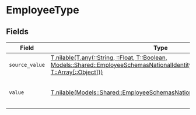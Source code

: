# EmployeeType


## Fields

| Field                                                                                                                                                                                                          | Type                                                                                                                                                                                                           | Required                                                                                                                                                                                                       | Description                                                                                                                                                                                                    | Example                                                                                                                                                                                                        |
| -------------------------------------------------------------------------------------------------------------------------------------------------------------------------------------------------------------- | -------------------------------------------------------------------------------------------------------------------------------------------------------------------------------------------------------------- | -------------------------------------------------------------------------------------------------------------------------------------------------------------------------------------------------------------- | -------------------------------------------------------------------------------------------------------------------------------------------------------------------------------------------------------------- | -------------------------------------------------------------------------------------------------------------------------------------------------------------------------------------------------------------- |
| `source_value`                                                                                                                                                                                                 | [T.nilable(T.any(::String, ::Float, T::Boolean, Models::Shared::EmployeeSchemasNationalIdentityNumberType4, T::Array[::Object]))](../../models/shared/employeeschemasnationalidentitynumbertypesourcevalue.md) | :heavy_minus_sign:                                                                                                                                                                                             | N/A                                                                                                                                                                                                            |                                                                                                                                                                                                                |
| `value`                                                                                                                                                                                                        | [T.nilable(Models::Shared::EmployeeSchemasNationalIdentityNumberTypeValue)](../../models/shared/employeeschemasnationalidentitynumbertypevalue.md)                                                             | :heavy_minus_sign:                                                                                                                                                                                             | The type of the national identity number                                                                                                                                                                       | ssn                                                                                                                                                                                                            |